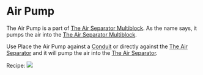 Air Pump
========

The Air Pump is a part of [The Air Separator Multiblock](air_separator.md). As the name says, it pumps the air into the [The Air Separator Multiblock](air_separator.md).

Use
Place the Air Pump against a [Conduit](conduit.md) or directly against the [The Air Separator](air_separator.md) and it will pump the air into the [The Air Separator](air_separator.md). 

Recipe:
![](/img/air_pump.png)